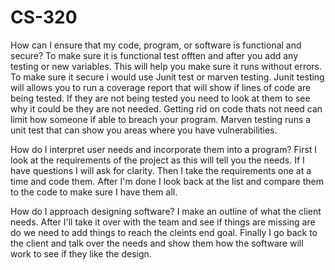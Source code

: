 # CS-320
How can I ensure that my code, program, or software is functional and secure? To make sure it is functional test offten and after you add any testing or new variables. This will help you make sure it runs without errors. To make sure it secure i would use Junit test or marven testing. Junit testing will allows you to run a coverage report that will show if lines of code are being tested. If they are not being tested you need to look at them to see why it could be they are not needed. Getting rid on code thats not need can limit how someone if able to breach your program. Marven testing runs a unit test that can show you areas where you have vulnerabilities.

How do I interpret user needs and incorporate them into a program? First I look at the requirements of the project as this will tell you the needs. If I have questions I will ask for clarity. Then I take the requirements one at a time and code them. After I'm done I look back at the list and compare them to the code to make sure I have them all.

How do I approach designing software? I make an outline of what the client needs. After I'll take it over with the team and see if things are missing are do we need to add things to reach the cleints end goal. Finally I go back to the client and talk over the needs and show them how the software will work to see if they like the design.
